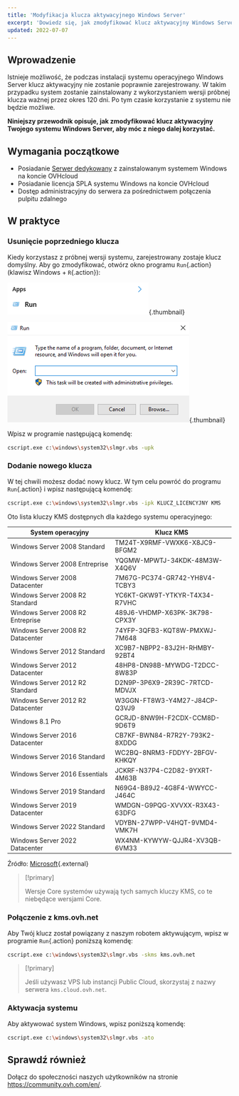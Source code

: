 ```yaml
---
title: 'Modyfikacja klucza aktywacyjnego Windows Server'
excerpt: 'Dowiedz się, jak zmodyfikować klucz aktywacyjny Windows Server'
updated: 2022-07-07
---
```



## Wprowadzenie

Istnieje możliwość, że podczas instalacji systemu operacyjnego Windows Server klucz aktywacyjny nie zostanie poprawnie zarejestrowany. W takim przypadku system zostanie zainstalowany z wykorzystaniem wersji próbnej klucza ważnej przez okres 120 dni. Po tym czasie korzystanie z systemu nie będzie możliwe.

**Niniejszy przewodnik opisuje, jak zmodyfikować klucz aktywacyjny Twojego systemu Windows Server, aby móc z niego dalej korzystać.**


## Wymagania początkowe

- Posiadanie [Serwer dedykowany](https://www.ovhcloud.com/pl/bare-metal/os/server-windows/) z zainstalowanym systemem Windows na koncie OVHcloud
- Posiadanie licencja SPLA systemu Windows na koncie OVHcloud
- Dostęp administracyjny do serwera za pośrednictwem połączenia pulpitu zdalnego


## W praktyce

### Usunięcie poprzedniego klucza

Kiedy korzystasz z próbnej wersji systemu, zarejestrowany zostaje klucz domyślny. Aby go zmodyfikować, otwórz okno programu `Run`{.action} (klawisz Windows + `R`{.action}):

![Uruchomienie programu Run](images/executer.png){.thumbnail}


![Run](images/executer2.png){.thumbnail}

Wpisz w programie następującą komendę:

```bash
cscript.exe c:\windows\system32\slmgr.vbs -upk
```

### Dodanie nowego klucza

W tej chwili możesz dodać nowy klucz. W tym celu powróć do programu `Run`{.action} i wpisz następującą komendę:

```bash
cscript.exe c:\windows\system32\slmgr.vbs -ipk KLUCZ_LICENCYJNY KMS
```

Oto lista kluczy KMS dostępnych dla każdego systemu operacyjnego:

|System operacyjny|Klucz KMS|
|---|---|
|Windows Server 2008 Standard|TM24T-X9RMF-VWXK6-X8JC9-BFGM2|
|Windows Server 2008 Entreprise|YQGMW-MPWTJ-34KDK-48M3W-X4Q6V|
|Windows Server 2008 Datacenter|7M67G-PC374-GR742-YH8V4-TCBY3|
|Windows Server 2008 R2 Standard|YC6KT-GKW9T-YTKYR-T4X34-R7VHC|
|Windows Server 2008 R2 Entreprise|489J6-VHDMP-X63PK-3K798-CPX3Y|
|Windows Server 2008 R2 Datacenter|74YFP-3QFB3-KQT8W-PMXWJ-7M648|
|Windows Server 2012 Standard|XC9B7-NBPP2-83J2H-RHMBY-92BT4|
|Windows Server 2012 Datacenter|48HP8-DN98B-MYWDG-T2DCC-8W83P|
|Windows Server 2012 R2 Standard|D2N9P-3P6X9-2R39C-7RTCD-MDVJX|
|Windows Server 2012 R2 Datacenter|W3GGN-FT8W3-Y4M27-J84CP-Q3VJ9|
|Windows 8.1 Pro|GCRJD-8NW9H-F2CDX-CCM8D-9D6T9|
|Windows Server 2016 Datacenter|CB7KF-BWN84-R7R2Y-793K2-8XDDG|
|Windows Server 2016 Standard|WC2BQ-8NRM3-FDDYY-2BFGV-KHKQY|
|Windows Server 2016 Essentials|JCKRF-N37P4-C2D82-9YXRT-4M63B|
|Windows Server 2019 Standard|N69G4-B89J2-4G8F4-WWYCC-J464C|
|Windows Server 2019 Datacenter|WMDGN-G9PQG-XVVXX-R3X43-63DFG|
|Windows Server 2022 Standard|VDYBN-27WPP-V4HQT-9VMD4-VMK7H|
|Windows Server 2022 Datacenter|WX4NM-KYWYW-QJJR4-XV3QB-6VM33|

Źródło: [Microsoft](https://docs.microsoft.com/en-gb/windows-server/get-started/kmsclientkeys){.external}

> [!primary]
>
> Wersje Core systemów używają tych samych kluczy KMS, co te niebędące wersjami Core.
> 


### Połączenie z kms.ovh.net

Aby Twój klucz został powiązany z naszym robotem aktywującym, wpisz w programie `Run`{.action} poniższą komendę:

```bash
cscript.exe c:\windows\system32\slmgr.vbs -skms kms.ovh.net
```

> [!primary]
>
> Jeśli używasz VPS lub instancji Public Cloud, skorzystaj z nazwy serwera `kms.cloud.ovh.net`.
> 

### Aktywacja systemu

Aby aktywować system Windows, wpisz poniższą komendę:

```bash
cscript.exe c:\windows\system32\slmgr.vbs -ato
```

## Sprawdź również
 
Dołącz do społeczności naszych użytkowników na stronie <https://community.ovh.com/en/>.
